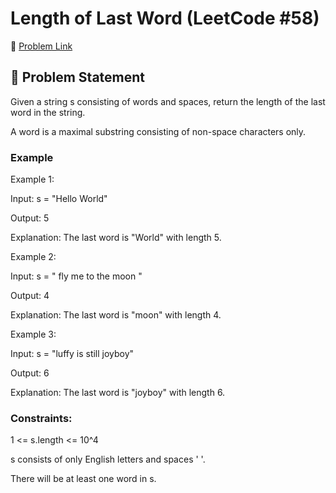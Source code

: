 # Length of Last Word (LeetCode #58)

🔗 [Problem Link](https://leetcode.com/problems/length-of-last-word/)

## 🧠 Problem Statement

Given a string s consisting of words and spaces, return the length of the last word in the string.

A word is a maximal substring consisting of non-space characters only.

### Example

Example 1:

Input: s = "Hello World"

Output: 5

Explanation: The last word is "World" with length 5.

Example 2:

Input: s = "   fly me   to   the moon  "

Output: 4

Explanation: The last word is "moon" with length 4.

Example 3:

Input: s = "luffy is still joyboy"

Output: 6

Explanation: The last word is "joyboy" with length 6.

### Constraints:

1 <= s.length <= 10^4

s consists of only English letters and spaces ' '.

There will be at least one word in s.